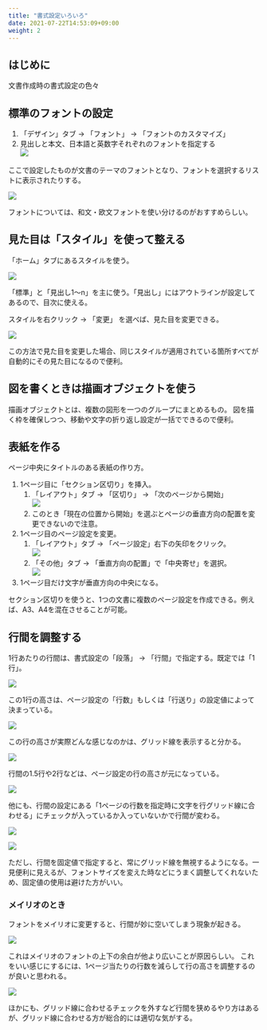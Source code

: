 ```yaml
---
title: "書式設定いろいろ"
date: 2021-07-22T14:53:09+09:00
weight: 2
---
```


## はじめに
文書作成時の書式設定の色々

## 標準のフォントの設定
1. 「デザイン」タブ → 「フォント」 → 「フォントのカスタマイズ」
1. 見出しと本文、日本語と英数字それぞれのフォントを指定する<br>![](2021-07-22-14-56-45.png)

ここで設定したものが文書のテーマのフォントとなり、フォントを選択するリストに表示されたりする。

![](2021-07-22-14-57-40.png)

フォントについては、和文・欧文フォントを使い分けるのがおすすめらしい。

## 見た目は「スタイル」を使って整える
「ホーム」タブにあるスタイルを使う。

![](2021-07-22-14-59-17.png)

「標準」と「見出し1～n」を主に使う。「見出し」にはアウトラインが設定してあるので、目次に使える。

スタイルを右クリック → 「変更」 を選べば、見た目を変更できる。

![](2021-07-22-15-01-00.png)

この方法で見た目を変更した場合、同じスタイルが適用されている箇所すべてが自動的にその見た目になるので便利。

## 図を書くときは描画オブジェクトを使う
描画オブジェクトとは、複数の図形を一つのグループにまとめるもの。
図を描く枠を確保しつつ、移動や文字の折り返し設定が一括でできるので便利。

## 表紙を作る
ページ中央にタイトルのある表紙の作り方。

1. 1ページ目に「セクション区切り」を挿入。
    1. 「レイアウト」タブ → 「区切り」 → 「次のページから開始」<br>![](2021-07-22-15-22-41.png)
    1. このとき「現在の位置から開始」を選ぶとページの垂直方向の配置を変更できないので注意。
1. 1ページ目のページ設定を変更。
    1. 「レイアウト」タブ → 「ページ設定」右下の矢印をクリック。<br>![](2021-07-22-15-13-37.png)
    1. 「その他」タブ → 「垂直方向の配置」で「中央寄せ」を選択。<br>![](2021-07-22-15-14-48.png)
1. 1ページ目だけ文字が垂直方向の中央になる。

セクション区切りを使うと、1つの文書に複数のページ設定を作成できる。例えば、A3、A4を混在させることが可能。

## 行間を調整する
1行あたりの行間は、書式設定の「段落」 → 「行間」で指定する。既定では「1行」。

![](2021-07-22-15-40-59.png)

この1行の高さは、ページ設定の「行数」もしくは「行送り」の設定値によって決まっている。

![](2021-07-22-15-42-07.png)

この行の高さが実際どんな感じなのかは、グリッド線を表示すると分かる。

![](2021-07-22-15-44-34.png)

行間の1.5行や2行などは、ページ設定の行の高さが元になっている。

![](2021-07-22-15-49-18.png)

他にも、行間の設定にある「1ページの行数を指定時に文字を行グリッド線に合わせる」にチェックが入っているか入っていないかで行間が変わる。

![](2021-07-22-15-51-52.png)

![](2021-07-22-15-54-59.png)

ただし、行間を固定値で指定すると、常にグリッド線を無視するようになる。一見便利に見えるが、フォントサイズを変えた時などにうまく調整してくれないため、固定値の使用は避けた方がいい。

### メイリオのとき
フォントをメイリオに変更すると、行間が妙に空いてしまう現象が起きる。

![](2021-07-22-16-02-00.png)

これはメイリオのフォントの上下の余白が他より広いことが原因らしい。
これをいい感じにするには、1ページ当たりの行数を減らして行の高さを調整するのが良いと思われる。

![](2021-07-22-16-12-46.png)

ほかにも、グリッド線に合わせるチェックを外すなど行間を狭めるやり方はあるが、グリッド線に合わせる方が総合的には適切な気がする。
